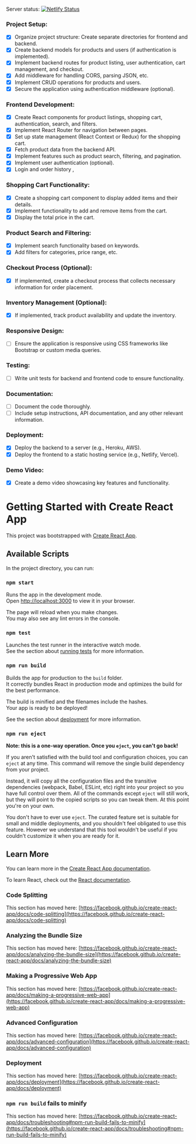 Server status: [![Netlify Status](https://api.netlify.com/api/v1/badges/5266ea2b-63cc-4a9d-a284-438c8dc3f6d8/deploy-status)](https://app.netlify.com/sites/tsukimarket/deploys)


### Project Setup:

- [x] Organize project structure: Create separate directories for frontend and backend.
- [x] Create backend models for products and users (if authentication is implemented).
- [x] Implement backend routes for product listing, user authentication, cart management, and checkout.
- [x] Add middleware for handling CORS, parsing JSON, etc.
- [x] Implement CRUD operations for products and users.
- [x] Secure the application using authentication middleware (optional).

### Frontend Development:

- [x] Create React components for product listings, shopping cart, authentication, search, and filters.
- [x] Implement React Router for navigation between pages.
- [x] Set up state management (React Context or Redux) for the shopping cart.
- [x] Fetch product data from the backend API.
- [x] Implement features such as product search, filtering, and pagination.
- [x] Implement user authentication (optional).
- [x] Login and order history , 

### Shopping Cart Functionality:

- [x] Create a shopping cart component to display added items and their details.
- [x] Implement functionality to add and remove items from the cart.
- [x] Display the total price in the cart.

### Product Search and Filtering:

- [x] Implement search functionality based on keywords.
- [x] Add filters for categories, price range, etc.

### Checkout Process (Optional):

- [x] If implemented, create a checkout process that collects necessary information for order placement.

### Inventory Management (Optional):

- [x] If implemented, track product availability and update the inventory.

### Responsive Design:

- [ ] Ensure the application is responsive using CSS frameworks like Bootstrap or custom media queries.

### Testing:

- [ ] Write unit tests for backend and frontend code to ensure functionality.

### Documentation:

- [ ] Document the code thoroughly.
- [ ] Include setup instructions, API documentation, and any other relevant information.

### Deployment:

- [x] Deploy the backend to a server (e.g., Heroku, AWS).
- [x] Deploy the frontend to a static hosting service (e.g., Netlify, Vercel).

### Demo Video:

- [x] Create a demo video showcasing key features and functionality.




# Getting Started with Create React App

This project was bootstrapped with [Create React App](https://github.com/facebook/create-react-app).

## Available Scripts

In the project directory, you can run:

### `npm start`

Runs the app in the development mode.\
Open [http://localhost:3000](http://localhost:3000) to view it in your browser.

The page will reload when you make changes.\
You may also see any lint errors in the console.

### `npm test`

Launches the test runner in the interactive watch mode.\
See the section about [running tests](https://facebook.github.io/create-react-app/docs/running-tests) for more information.

### `npm run build`

Builds the app for production to the `build` folder.\
It correctly bundles React in production mode and optimizes the build for the best performance.

The build is minified and the filenames include the hashes.\
Your app is ready to be deployed!

See the section about [deployment](https://facebook.github.io/create-react-app/docs/deployment) for more information.

### `npm run eject`

**Note: this is a one-way operation. Once you `eject`, you can't go back!**

If you aren't satisfied with the build tool and configuration choices, you can `eject` at any time. This command will remove the single build dependency from your project.

Instead, it will copy all the configuration files and the transitive dependencies (webpack, Babel, ESLint, etc) right into your project so you have full control over them. All of the commands except `eject` will still work, but they will point to the copied scripts so you can tweak them. At this point you're on your own.

You don't have to ever use `eject`. The curated feature set is suitable for small and middle deployments, and you shouldn't feel obligated to use this feature. However we understand that this tool wouldn't be useful if you couldn't customize it when you are ready for it.

## Learn More

You can learn more in the [Create React App documentation](https://facebook.github.io/create-react-app/docs/getting-started).

To learn React, check out the [React documentation](https://reactjs.org/).

### Code Splitting

This section has moved here: [https://facebook.github.io/create-react-app/docs/code-splitting](https://facebook.github.io/create-react-app/docs/code-splitting)

### Analyzing the Bundle Size

This section has moved here: [https://facebook.github.io/create-react-app/docs/analyzing-the-bundle-size](https://facebook.github.io/create-react-app/docs/analyzing-the-bundle-size)

### Making a Progressive Web App

This section has moved here: [https://facebook.github.io/create-react-app/docs/making-a-progressive-web-app](https://facebook.github.io/create-react-app/docs/making-a-progressive-web-app)

### Advanced Configuration

This section has moved here: [https://facebook.github.io/create-react-app/docs/advanced-configuration](https://facebook.github.io/create-react-app/docs/advanced-configuration)

### Deployment

This section has moved here: [https://facebook.github.io/create-react-app/docs/deployment](https://facebook.github.io/create-react-app/docs/deployment)

### `npm run build` fails to minify

This section has moved here: [https://facebook.github.io/create-react-app/docs/troubleshooting#npm-run-build-fails-to-minify](https://facebook.github.io/create-react-app/docs/troubleshooting#npm-run-build-fails-to-minify)
